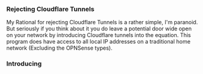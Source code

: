 


### Rejecting Cloudflare Tunnels

My Rational for rejecting Cloudflare Tunnels is a rather simple, I'm paranoid. But seriously if you think about it you do leave a potential door wide open on your network by introducing Cloudflare tunnels into the equation. This program does have access to all local IP addresses on a traditional home network (Excluding the OPNSense types).


### Introducing 